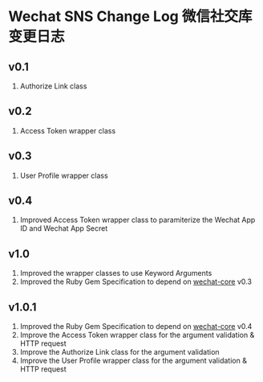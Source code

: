 # Wechat SNS Change Log 微信社交库变更日志

## v0.1
1. Authorize Link class

## v0.2
1. Access Token wrapper class

## v0.3
1. User Profile wrapper class

## v0.4
1. Improved Access Token wrapper class to paramiterize the Wechat App ID and Wechat App Secret

## v1.0
1. Improved the wrapper classes to use Keyword Arguments
2. Improved the Ruby Gem Specification to depend on [wechat-core](https://github.com/topbitdu/wechat-core) v0.3

## v1.0.1
1. Improved the Ruby Gem Specification to depend on [wechat-core](https://github.com/topbitdu/wechat-core) v0.4
2. Improve the Access Token wrapper class for the argument validation & HTTP request
3. Improve the Authorize Link class for the argument validation
4. Improve the User Profile wrapper class for the argument validation & HTTP request
